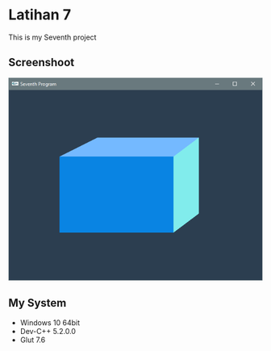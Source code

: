 # Latihan 7

This is my Seventh project

## Screenshoot

![SS](https://raw.githubusercontent.com/fadil05me/College/master/Semester%206/Grafika%20Komputer/Latihan%207/Project7.png)


## My System

* Windows 10 64bit
* Dev-C++ 5.2.0.0
* Glut 7.6

